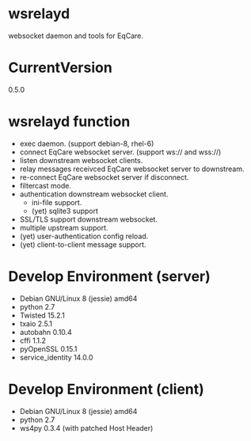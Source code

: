 # wsrelayd
websocket daemon and tools for EqCare.

# CurrentVersion
0.5.0

# wsrelayd function
- exec daemon. (support debian-8, rhel-6)
- connect EqCare websocket server. (support ws:// and wss://)
- listen downstream websocket clients.
- relay messages receivced EqCare websocket server to downstream.
- re-connect EqCare websocket server if disconnect.
- filtercast mode.
- authentication downstream websocket client.
  - ini-file support.
  - (yet) sqlite3 support
- SSL/TLS support downstream websocket.
- multiple upstream support.
- (yet) user-authentication config reload.
- (yet) client-to-client message support.

# Develop Environment (server)
- Debian GNU/Linux 8 (jessie) amd64
- python 2.7
- Twisted 15.2.1
- txaio 2.5.1
- autobahn 0.10.4
- cffi 1.1.2
- pyOpenSSL 0.15.1
- service_identity 14.0.0

# Develop Environment (client)
- Debian GNU/Linux 8 (jessie) amd64
- python 2.7
- ws4py 0.3.4 (with patched Host Header)

